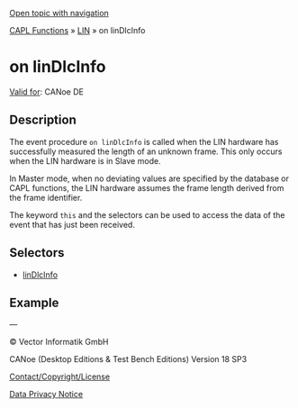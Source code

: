 [Open topic with navigation](../../../../../CANoeDEFamily.htm#Topics/CAPLFunctions/LIN/EventProcedures/CAPLfunctionOnLINDlcInfo.md)

[CAPL Functions](../../CAPLfunctions.md) » [LIN](../CAPLfunctionsLINOverview.md) » on linDlcInfo

# on linDlcInfo

[Valid for](../../../Shared/FeatureAvailability.md):  CANoe DE

## Description

The event procedure `on linDlcInfo` is called when the LIN hardware has successfully measured the length of an unknown frame. This only occurs when the LIN hardware is in Slave mode.

In Master mode, when no deviating values are specified by the database or CAPL functions, the LIN hardware assumes the frame length derived from the frame identifier.

The keyword `this` and the selectors can be used to access the data of the event that has just been received.

## Selectors

- [linDlcInfo](../Selectors/CAPLfunctionLINDLCInfo.md)

## Example

—

© Vector Informatik GmbH

CANoe (Desktop Editions & Test Bench Editions) Version 18 SP3

[Contact/Copyright/License](../../../Shared/ContactCopyrightLicense.md)

[Data Privacy Notice](https://www.vector.com/int/en/company/get-info/privacy-policy/)